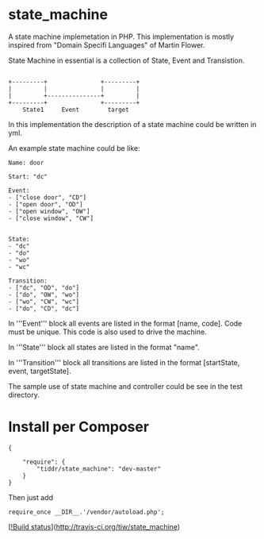 state_machine
=============
A state machine implemetation in PHP.
This implementation is mostly inspired from "Domain Specifi Languages" of Martin Flower.

State Machine in essential is a collection of State, Event and Transistion.
```

+---------+               +---------+
|         |               |         |
|         +---------------+         |
+---------+               +---------+
    State1     Event        target

```


In this implementation the description of a state machine could be written in yml.

An example state machine could be like:

```
Name: door

Start: "dc"

Event:
- ["close door", "CD"]
- ["open door", "OD"]
- ["open window", "OW"]
- ["close window", "CW"]


State:
- "dc"
- "do"
- "wo"
- "wc"

Transition:
- ["dc", "OD", "do"]
- ["do", "OW", "wo"]
- ["wo", "CW", "wc"]
- ["do", "CD", "dc"]
```

In '''Event''' block all events are listed in the format [name, code]. Code
must be unique. This code is also used to drive the machine.

In '''State''' block all states are listed in the format "name". 

In '''Transition''' block all transitions are listed in the format [startState, event, targetState].


The sample use of state machine and controller could be see in the test directory.


Install per Composer
=============
```
{

    "require": {
        "tiddr/state_machine": "dev-master"
    }
}
```

Then just add
```
require_once __DIR__.'/vendor/autoload.php';
```



[[!Build status](http://travis-ci.org/tiw/state_machine.svg?branch=develop)](http://travis-ci.org/tiw/state_machine)
